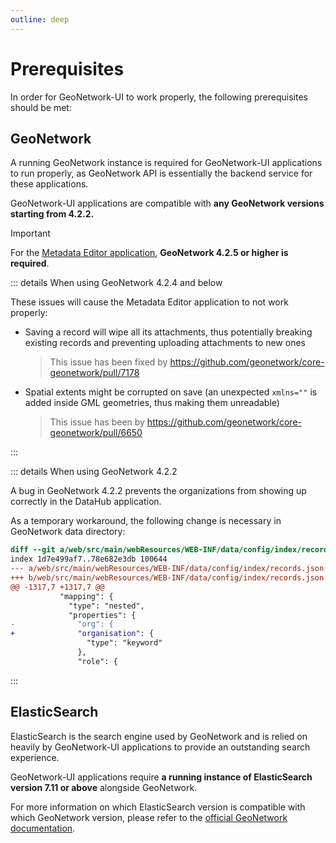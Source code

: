 ```yaml
---
outline: deep
---
```


# Prerequisites

In order for GeoNetwork-UI to work properly, the following prerequisites should be met:

## GeoNetwork

A running GeoNetwork instance is required for GeoNetwork-UI applications to run properly, as GeoNetwork API is essentially the backend service for these applications.

GeoNetwork-UI applications are compatible with **any GeoNetwork versions starting from 4.2.2.**

> [!IMPORTANT]
> For the [Metadata Editor application](../apps/editor), **GeoNetwork 4.2.5 or higher is required**.

::: details When using GeoNetwork 4.2.4 and below

These issues will cause the Metadata Editor application to not work properly:

- Saving a record will wipe all its attachments, thus potentially breaking existing records and preventing uploading attachments to new ones
  > This issue has been fixed by https://github.com/geonetwork/core-geonetwork/pull/7178
- Spatial extents might be corrupted on save (an unexpected `xmlns=""` is added inside GML geometries, thus making them unreadable)
  > This issue has been by https://github.com/geonetwork/core-geonetwork/pull/6650

:::

::: details When using GeoNetwork 4.2.2

A bug in GeoNetwork 4.2.2 prevents the organizations from showing up correctly in the DataHub application.

As a temporary workaround, the following change is necessary in GeoNetwork data directory:

```diff
diff --git a/web/src/main/webResources/WEB-INF/data/config/index/records.json b/web/src/main/webResources/WEB-INF/data/config/index/records.json
index 1d7e499af7..78e682e3db 100644
--- a/web/src/main/webResources/WEB-INF/data/config/index/records.json
+++ b/web/src/main/webResources/WEB-INF/data/config/index/records.json
@@ -1317,7 +1317,7 @@
           "mapping": {
             "type": "nested",
             "properties": {
-              "org": {
+              "organisation": {
                 "type": "keyword"
               },
               "role": {
```

:::

## ElasticSearch

ElasticSearch is the search engine used by GeoNetwork and is relied on heavily by GeoNetwork-UI applications to provide an outstanding search experience.

GeoNetwork-UI applications require **a running instance of ElasticSearch version 7.11 or above** alongside GeoNetwork.

For more information on which ElasticSearch version is compatible with which GeoNetwork version, please refer to the [official GeoNetwork documentation](https://docs.geonetwork-opensource.org/latest/install-guide/installing-index/#elasticsearch-compatibility).
